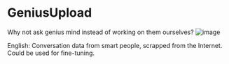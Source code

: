 # GeniusUpload
Why not ask genius mind instead of working on them ourselves?
![image](https://github.com/fangyuan-ksgk/GeniusUpload/assets/66006349/7272c93e-9806-461c-a3d0-2e50ef2b7af0)

English: 
Conversation data from smart people, scrapped from the Internet. Could be used for fine-tuning. 

